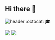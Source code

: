 ## Hi there 👋

<!--
**HyunJun98/HyunJun98** is a ✨ _special_ ✨ repository because its `README.md` (this file) appears on your GitHub profile.

Here are some ideas to get you started:

- 🔭 I’m currently working on ...
- 🌱 I’m currently learning ...
- 👯 I’m looking to collaborate on ...
- 🤔 I’m looking for help with ...
- 💬 Ask me about ...
- 📫 How to reach me: ...
- 😄 Pronouns: ...
- ⚡ Fun fact: ...
-->

![header](https://capsule-render.vercel.app/api?type=waving&height=150&section=header&text=Good%20to%20see%20you%20%F0%9F%A4%97)
:octocat:
:mortar_board:

<!-- 자바스크립트 배지 코드 예시 -->
<img src="https://img.shields.io/badge/JavaScript-F7DF1E?style=flat-square&logo=JavaScript&logoColor=white"/>
<img src="https://img.shields.io/badge/JavaScript-F7DF1E?style=flat-square&logo=css&logoColor=white"/>
